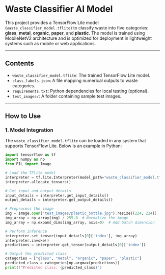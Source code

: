 # Waste Classifier AI Model

This project provides a TensorFlow Lite model (`waste_classifier_model.tflite`) to classify waste into five categories: **glass**, **metal**, **organic**, **paper**, and **plastic**. The model is trained using MobileNetV2 architecture and is optimized for deployment in lightweight systems such as mobile or web applications.

---

## **Contents**
- `waste_classifier_model.tflite`: The trained TensorFlow Lite model.
- `class_labels.json`: A file mapping numerical outputs to waste categories.
- `requirements.txt`: Python dependencies for local testing (optional).
- `test_images/`: A folder containing sample test images.

---

## **How to Use**

### **1. Model Integration**
The `waste_classifier_model.tflite` can be loaded in any system that supports TensorFlow Lite. Below is an example in Python:

```python
import tensorflow as tf
import numpy as np
from PIL import Image

# Load the TFLite model
interpreter = tf.lite.Interpreter(model_path="waste_classifier_model.tflite")
interpreter.allocate_tensors()

# Get input and output details
input_details = interpreter.get_input_details()
output_details = interpreter.get_output_details()

# Preprocess the image
img = Image.open("test_images/plastic_bottle.jpg").resize((224, 224))
img_array = np.array(img) / 255.0  # Normalize the image
img_array = np.expand_dims(img_array, axis=0)  # Add batch dimension

# Perform inference
interpreter.set_tensor(input_details[0]['index'], img_array)
interpreter.invoke()
predictions = interpreter.get_tensor(output_details[0]['index'])

# Output the predicted class
categories = ["glass", "metal", "organic", "paper", "plastic"]
predicted_class = categories[np.argmax(predictions)]
print(f"Predicted class: {predicted_class}")
